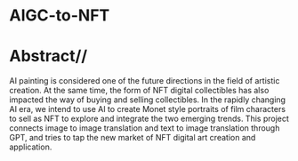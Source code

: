 # AIGC-to-NFT

# Abstract//
AI painting is considered one of the future directions in the field of artistic creation. At the same time, the form of NFT digital collectibles has also impacted the way of buying and selling collectibles. In the rapidly changing AI era, we intend to use AI to create Monet style portraits of film characters to sell as NFT to explore and integrate the two emerging trends. This project connects image to image translation and text to image translation through GPT, and tries to tap the new market of NFT digital art creation and application.



